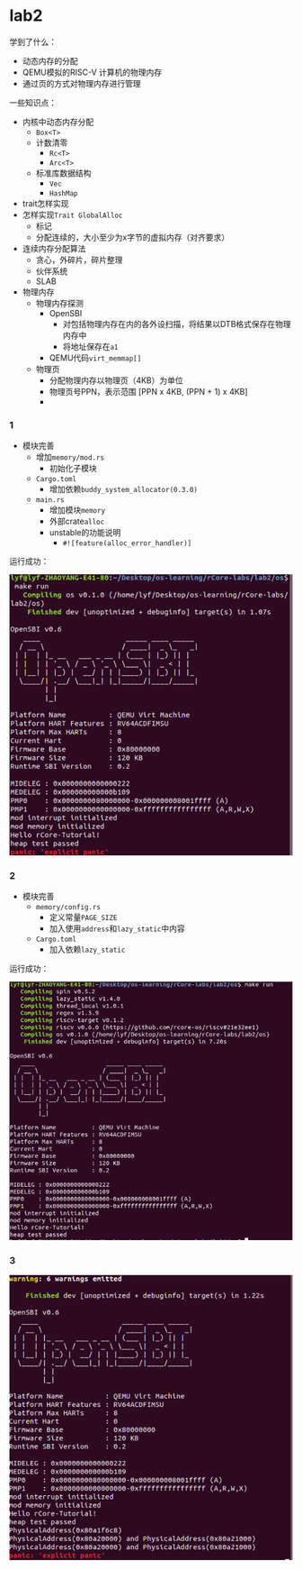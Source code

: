 # lab2

学到了什么：

- 动态内存的分配
- QEMU模拟的RISC-V 计算机的物理内存
- 通过页的方式对物理内存进行管理



一些知识点：

- 内核中动态内存分配
  - `Box<T>`
  - 计数清零
    -  `Rc<T>`
    - `Arc<T>`
  - 标准库数据结构
    - `Vec`
    - `HashMap`
- trait怎样实现
- 怎样实现`Trait GlobalAlloc`
  - 标记
  - 分配连续的，大小至少为x字节的虚拟内存（对齐要求）
- 连续内存分配算法
  - 贪心，外碎片，碎片整理
  - 伙伴系统
  - SLAB
- 物理内存
  - 物理内存探测
    - OpenSBI
      - 对包括物理内存在内的各外设扫描，将结果以DTB格式保存在物理内存中
      - 将地址保存在`a1`
    - QEMU代码`virt_memmap[]`
  - 物理页
    - 分配物理内存以物理页（4KB）为单位
    - 物理页号PPN，表示范围 [PPN x 4KB, (PPN + 1) x 4KB]
    - 





### 1

- 模块完善
  - 增加`memory/mod.rs`
    - 初始化子模块
  - `Cargo.toml`
    - 增加依赖`buddy_system_allocator(0.3.0)`
  - `main.rs`
    - 增加模块`memory`
    - 外部crate`alloc`
    - unstable的功能说明
      - `#![feature(alloc_error_handler)]`

运行成功：

![run_well](./imgs/lab2_run1_well.png)



### 2

- 模块完善
  - `memory/config.rs`
    - 定义常量`PAGE_SIZE`
    - 加入使用`address`和`lazy_static`中内容
  - `Cargo.toml`
    - 加入依赖`lazy_static`

运行成功：

![](./imgs/lab2_run2_well.png)



### 3

![](./imgs/lab2_run3_well.png)